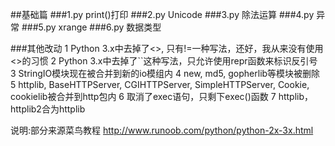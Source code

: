 ##基础篇
###1.py
print()打印
###2.py
Unicode
###3.py
除法运算
###4.py
异常
###5.py
xrange
###6.py
数据类型

###其他改动
1 Python 3.x中去掉了<>, 只有!=一种写法，还好，我从来没有使用<>的习惯
2 Python 3.x中去掉了``这种写法，只允许使用repr函数来标识反引号
3 StringIO模块现在被合并到新的io模组内
4 new, md5, gopherlib等模块被删除
5 httplib, BaseHTTPServer, CGIHTTPServer, SimpleHTTPServer, Cookie, cookielib被合并到http包内
6 取消了exec语句，只剩下exec()函数
7 httplib，httplib2合为httplib

说明:部分来源菜鸟教程 http://www.runoob.com/python/python-2x-3x.html